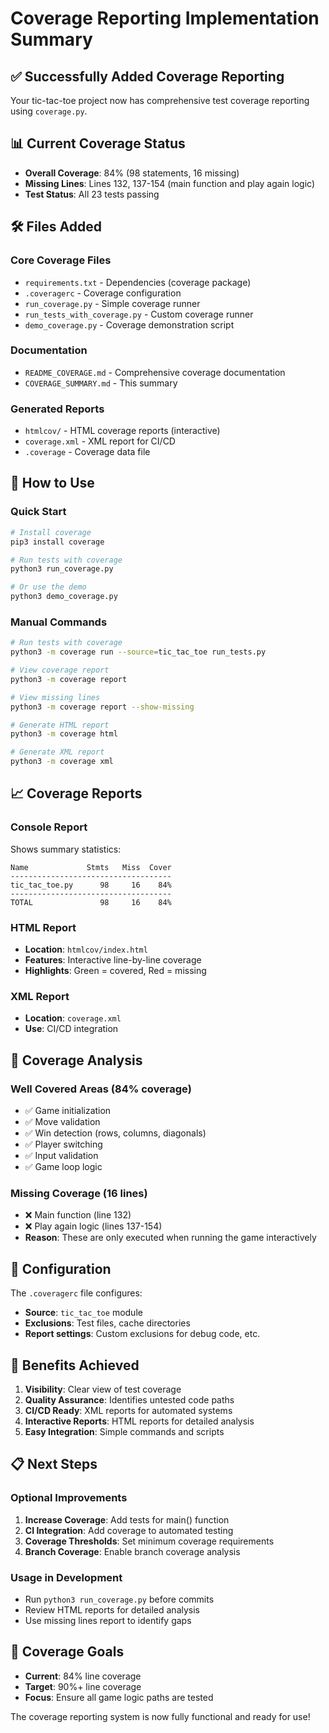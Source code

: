 # Coverage Reporting Implementation Summary

## ✅ Successfully Added Coverage Reporting

Your tic-tac-toe project now has comprehensive test coverage reporting using `coverage.py`.

## 📊 Current Coverage Status

- **Overall Coverage**: 84% (98 statements, 16 missing)
- **Missing Lines**: Lines 132, 137-154 (main function and play again logic)
- **Test Status**: All 23 tests passing

## 🛠️ Files Added

### Core Coverage Files
- `requirements.txt` - Dependencies (coverage package)
- `.coveragerc` - Coverage configuration
- `run_coverage.py` - Simple coverage runner
- `run_tests_with_coverage.py` - Custom coverage runner
- `demo_coverage.py` - Coverage demonstration script

### Documentation
- `README_COVERAGE.md` - Comprehensive coverage documentation
- `COVERAGE_SUMMARY.md` - This summary

### Generated Reports
- `htmlcov/` - HTML coverage reports (interactive)
- `coverage.xml` - XML report for CI/CD
- `.coverage` - Coverage data file

## 🚀 How to Use

### Quick Start
```bash
# Install coverage
pip3 install coverage

# Run tests with coverage
python3 run_coverage.py

# Or use the demo
python3 demo_coverage.py
```

### Manual Commands
```bash
# Run tests with coverage
python3 -m coverage run --source=tic_tac_toe run_tests.py

# View coverage report
python3 -m coverage report

# View missing lines
python3 -m coverage report --show-missing

# Generate HTML report
python3 -m coverage html

# Generate XML report
python3 -m coverage xml
```

## 📈 Coverage Reports

### Console Report
Shows summary statistics:
```
Name             Stmts   Miss  Cover
------------------------------------
tic_tac_toe.py      98     16    84%
------------------------------------
TOTAL               98     16    84%
```

### HTML Report
- **Location**: `htmlcov/index.html`
- **Features**: Interactive line-by-line coverage
- **Highlights**: Green = covered, Red = missing

### XML Report
- **Location**: `coverage.xml`
- **Use**: CI/CD integration

## 🎯 Coverage Analysis

### Well Covered Areas (84% coverage)
- ✅ Game initialization
- ✅ Move validation
- ✅ Win detection (rows, columns, diagonals)
- ✅ Player switching
- ✅ Input validation
- ✅ Game loop logic

### Missing Coverage (16 lines)
- ❌ Main function (line 132)
- ❌ Play again logic (lines 137-154)
- **Reason**: These are only executed when running the game interactively

## 🔧 Configuration

The `.coveragerc` file configures:
- **Source**: `tic_tac_toe` module
- **Exclusions**: Test files, cache directories
- **Report settings**: Custom exclusions for debug code, etc.

## 🎉 Benefits Achieved

1. **Visibility**: Clear view of test coverage
2. **Quality Assurance**: Identifies untested code paths
3. **CI/CD Ready**: XML reports for automated systems
4. **Interactive Reports**: HTML reports for detailed analysis
5. **Easy Integration**: Simple commands and scripts

## 📋 Next Steps

### Optional Improvements
1. **Increase Coverage**: Add tests for main() function
2. **CI Integration**: Add coverage to automated testing
3. **Coverage Thresholds**: Set minimum coverage requirements
4. **Branch Coverage**: Enable branch coverage analysis

### Usage in Development
- Run `python3 run_coverage.py` before commits
- Review HTML reports for detailed analysis
- Use missing lines report to identify gaps

## 🎯 Coverage Goals

- **Current**: 84% line coverage
- **Target**: 90%+ line coverage
- **Focus**: Ensure all game logic paths are tested

The coverage reporting system is now fully functional and ready for use! 